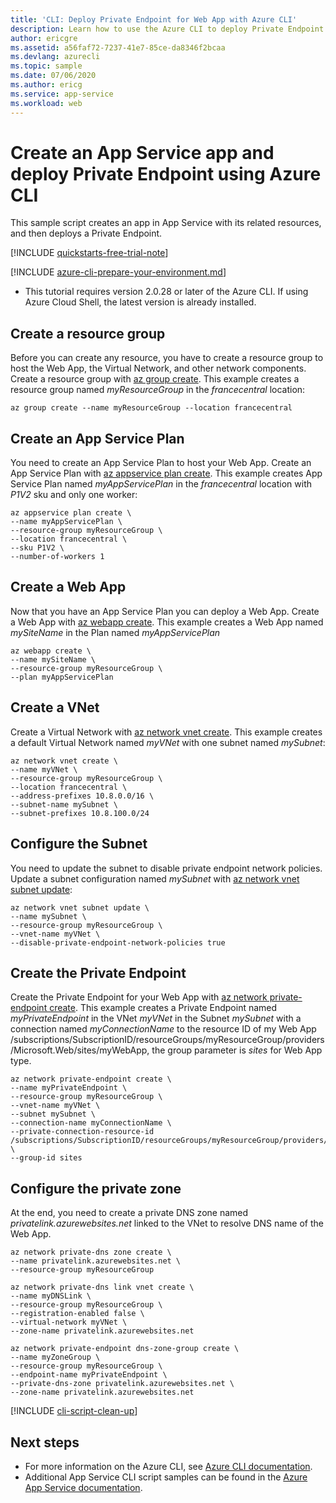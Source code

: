 ```yaml
---
title: 'CLI: Deploy Private Endpoint for Web App with Azure CLI'
description: Learn how to use the Azure CLI to deploy Private Endpoint for your Web App
author: ericgre
ms.assetid: a56faf72-7237-41e7-85ce-da8346f2bcaa
ms.devlang: azurecli
ms.topic: sample
ms.date: 07/06/2020
ms.author: ericg
ms.service: app-service
ms.workload: web
---
```



# Create an App Service app and deploy Private Endpoint using Azure CLI

This sample script creates an app in App Service with its related resources, and then deploys a Private Endpoint.

[!INCLUDE [quickstarts-free-trial-note](../../../includes/quickstarts-free-trial-note.md)]

[!INCLUDE [azure-cli-prepare-your-environment.md](../../../includes/azure-cli-prepare-your-environment.md)]

 - This tutorial requires version 2.0.28 or later of the Azure CLI. If using Azure Cloud Shell, the latest version is already installed.

## Create a resource group

Before you can create any resource, you have to create a resource group to host the Web App, the Virtual Network, and other network components. Create a resource group with [az group create](/cli/azure/group). This example creates a resource group named *myResourceGroup* in the *francecentral* location:

```azurecli-interactive
az group create --name myResourceGroup --location francecentral 
```

## Create an App Service Plan

You need to create an App Service Plan to host your Web App.
Create an App Service Plan with [az appservice plan create](/cli/azure/appservice/plan#az_appservice_plan_create).
This example creates App Service Plan named *myAppServicePlan* in the *francecentral* location with *P1V2* sku and only one worker: 

```azurecli-interactive
az appservice plan create \
--name myAppServicePlan \
--resource-group myResourceGroup \
--location francecentral \
--sku P1V2 \
--number-of-workers 1
```

## Create a Web App

Now that you have an App Service Plan you can deploy a Web App.
Create a Web App with [az webapp create](/cli/azure/webapp#az_webapp_create).
This example creates a Web App named *mySiteName* in the Plan named *myAppServicePlan*

```azurecli-interactive
az webapp create \
--name mySiteName \
--resource-group myResourceGroup \
--plan myAppServicePlan
```

## Create a VNet

Create a Virtual Network with [az network vnet create](/cli/azure/network/vnet). This example creates a default Virtual Network named *myVNet* with one subnet named *mySubnet*:

```azurecli-interactive
az network vnet create \
--name myVNet \
--resource-group myResourceGroup \
--location francecentral \
--address-prefixes 10.8.0.0/16 \
--subnet-name mySubnet \
--subnet-prefixes 10.8.100.0/24
```

## Configure the Subnet 

You need to update the subnet to disable private endpoint network policies. Update a subnet configuration named *mySubnet* with [az network vnet subnet update](/cli/azure/network/vnet/subnet#az_network_vnet_subnet_update):

```azurecli-interactive
az network vnet subnet update \
--name mySubnet \
--resource-group myResourceGroup \
--vnet-name myVNet \
--disable-private-endpoint-network-policies true
```

## Create the Private Endpoint

Create the Private Endpoint for your Web App with [az network private-endpoint create](/cli/azure/network/private-endpoint). 
This example creates a Private Endpoint named *myPrivateEndpoint* in the VNet *myVNet* in the Subnet *mySubnet* with a connection named *myConnectionName* to the resource ID of my Web App /subscriptions/SubscriptionID/resourceGroups/myResourceGroup/providers/Microsoft.Web/sites/myWebApp, the group parameter is *sites* for Web App type. 

```azurecli-interactive
az network private-endpoint create \
--name myPrivateEndpoint \
--resource-group myResourceGroup \
--vnet-name myVNet \
--subnet mySubnet \
--connection-name myConnectionName \
--private-connection-resource-id /subscriptions/SubscriptionID/resourceGroups/myResourceGroup/providers/Microsoft.Web/sites/myWebApp \
--group-id sites
```

## Configure the private zone

At the end, you need to create a private DNS zone named *privatelink.azurewebsites.net* linked to the VNet to resolve DNS name of the Web App.


```azurecli-interactive
az network private-dns zone create \
--name privatelink.azurewebsites.net \
--resource-group myResourceGroup

az network private-dns link vnet create \
--name myDNSLink \
--resource-group myResourceGroup \
--registration-enabled false \
--virtual-network myVNet \
--zone-name privatelink.azurewebsites.net

az network private-endpoint dns-zone-group create \
--name myZoneGroup \
--resource-group myResourceGroup \
--endpoint-name myPrivateEndpoint \
--private-dns-zone privatelink.azurewebsites.net \
--zone-name privatelink.azurewebsites.net
```






[!INCLUDE [cli-script-clean-up](../../../includes/cli-script-clean-up.md)]


## Next steps

- For more information on the Azure CLI, see [Azure CLI documentation](/cli/azure).
- Additional App Service CLI script samples can be found in the [Azure App Service documentation](../samples-cli.md).
